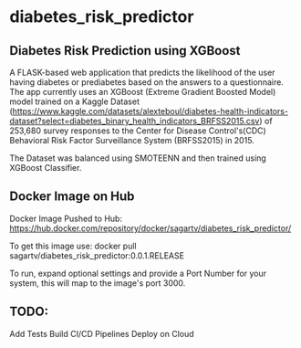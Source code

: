 # diabetes_risk_predictor

## Diabetes Risk Prediction using XGBoost

A FLASK-based web application that predicts the likelihood of the user having diabetes or prediabetes based on the answers to a questionnaire. The app currently uses an XGBoost (Extreme Gradient Boosted Model) model trained on a Kaggle Dataset (https://www.kaggle.com/datasets/alexteboul/diabetes-health-indicators-dataset?select=diabetes_binary_health_indicators_BRFSS2015.csv) of 253,680 survey responses to the Center for Disease Control's(CDC)  Behavioral Risk Factor Surveillance System (BRFSS2015) in 2015.

The Dataset was balanced using SMOTEENN and then trained using XGBoost Classifier.

## Docker Image on Hub
Docker Image Pushed to Hub: https://hub.docker.com/repository/docker/sagartv/diabetes_risk_predictor/

To get this image use: docker pull sagartv/diabetes_risk_predictor:0.0.1.RELEASE

To run, expand optional settings and provide a Port Number for your system, this will map to the image's port 3000.


## TODO:
Add Tests
Build CI/CD Pipelines
Deploy on Cloud




